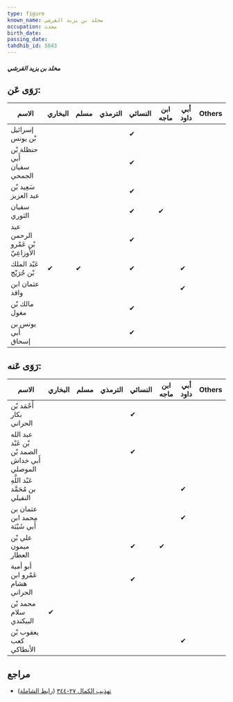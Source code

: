 ```yaml
---
type: figure
known_name: مخلد بن يزيد القرشي
occupation: محدث
birth_date:
passing_date:
tahdhib_id: 5843
---
```

##### مخلد بن يزيد القرشي

## رَوَى عَن:
| الاسم                             | البخاري | مسلم | الترمذي | النسائي | ابن ماجه | أبي داود | Others |
| --------------------------------- | ------- | ---- | ------- | ------- | -------- | -------- | ------ |
| إسرائيل بْن يونس                  |         |      |         | ✔       |          |          |        |
| حنظلة بْن أَبي سفيان الجمحي       |         |      |         | ✔       |          |          |        |
| سَعِيد بْن عبد العزيز             |         |      |         | ✔       |          |          |        |
| سفيان الثوري                      |         |      |         | ✔       | ✔        |          |        |
| عبد الرحمن بْن عَمْرو الأَوزاعِيّ |         |      |         | ✔       |          |          |        |
| عَبْد الملك بْن جُرَيْج           | ✔       | ✔    |         | ✔       |          | ✔        |        |
| عثمان ابن واقد                    |         |      |         |         |          | ✔        |        |
| مالك بْن مغول                     |         |      |         | ✔       |          |          |        |
| يونس بن أَبي إسحاق                |         |      |         | ✔       |          |          |        |
## رَوَى عَنه:
| الاسم                                          | البخاري | مسلم | الترمذي | النسائي | ابن ماجه | أبي داود | Others |
| ---------------------------------------------- | ------- | ---- | ------- | ------- | -------- | -------- | ------ |
| أَحْمَد بْن بكار الحراني                       |         |      |         | ✔       |          |          |        |
| عبد الله بْن عَبْد الصمد بْن أَبي خداش الموصلي |         |      |         | ✔       |          |          |        |
| عَبْد اللَّهِ بن مُحَمَّد النفيلي              |         |      |         |         |          | ✔        |        |
| عثمان بن محمد ابن أَبي شَيْبَة                 |         |      |         |         |          | ✔        |        |
| علي بْن ميمون العطار                           |         |      |         | ✔       | ✔        |          |        |
| أبو أمية عَمْرو ابن هشام الحراني               |         |      |         | ✔       |          |          |        |
| محمد بْن سلام البيكندي                         | ✔       |      |         |         |          |          |        |
| يعقوب بْن كعب الأنطاكي                         |         |      |         |         |          | ✔        |        |
## مراجع
- [تهذيب الكمال ٢٧-٣٤٤](obsidian://open?vault=Tahdhib-al-Kamal&file=Figures/٥٨٤٣-مخلد%20بن%20يزيد%20القرشي) ([رابط الشاملة](https://shamela.ws/book/3722/14733))